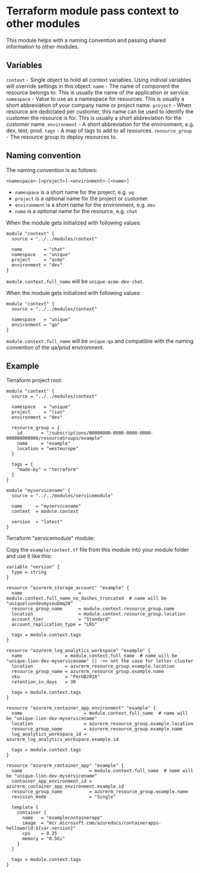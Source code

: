 # Terraform module pass context to other modules

This module helps with a naming convention and passing shared information to other modules.

## Variables

`context` - Single object to hold all context variables. Using indivial variables will override settings in this object.
`name` - The name of component the resource belongs to. This is usually the name of the application or service.
`namespace` - Value to use as a namespace for resources. This is usually a short abbreviation of your company name or project name.
`project` - When resource are dedictated per customer, this name can be used to identify the customer the resource is for. This is usually a short abbreviation for the customer name.
`environment` - A short abbreviation for the environment, e.g. dev, test, prod.
`tags` - A map of tags to add to all resources.
`resource_group` - The resource group to deploy resources to.

## Naming convention

The naming convention is as follows:

`<namespace>-[<project>]-<environment>-[<name>]`

- `namespace` is a short name for the project, e.g. `uq`
- `project` is a optional name for the project or customer.
- `environment` is a short name for the environment, e.g. `dev`
- `name` is a optional name for the resource, e.g. `chat`

When the module gets initialized with following values:

```hcl
module "context" {
  source = "../../modules/context"

  name        = "chat"
  namespace   = "unique"
  project     = "acme"
  environment = "dev"
}
```

`module.context.full_name` will be `unique-acme-dev-chat`.


When the module gets initialized with following values:

```hcl
module "context" {
  source = "../../modules/context"

  namespace   = "unique"
  environment = "qa"
}
```
`module.context.full_name` will be `unique-qa` and compatible with the naming convention of the qa/prod environment.

## Example

Terraform project root:

```hcl
module "context" {
  source = "../../modules/context"

  namespace   = "unique"
  project     = "lion"
  environment = "dev"

  resource_group = {
    id       = "/subscriptions/00000000-0000-0000-0000-000000000000/resourceGroups/example"
    name     = "example"
    location = "westeurope"
  }

  tags = {
    "made-by" = "terraform"
  }
}

module "myservicename" {
  source = "../../modules/servicemodule"

  name     = "myservicename"
  context  = module.context

  version  = "latest"    
}
```


Terraform "servicemodule" module:

Copy the `example/context.tf` file from this module into your module folder and use it like this:


```hcl
variable "version" {
  type = string
}

resource "azurerm_storage_account" "example" {
  name                     = module.context.full_name_no_dashes_truncated  # name will be "uniqueliondevmyseubmq28"
  resource_group_name      = module.context.resource_group.name
  location                 = module.context.resource_group.location
  account_tier             = "Standard"
  account_replication_type = "LRS"

  tags = module.context.tags
}

resource "azurerm_log_analytics_workspace" "example" {
  name                = module.context.full_name  # name will be "unique-lion-dev-myservicename" || ->> not the case for letter cluster
  location            = azurerm_resource_group.example.location
  resource_group_name = azurerm_resource_group.example.name
  sku                 = "PerGB2018"
  retention_in_days   = 30

  tags = module.context.tags
}

resource "azurerm_container_app_environment" "example" {
  name                       = module.context.full_name  # name will be "unique-lion-dev-myservicename"
  location                   = azurerm_resource_group.example.location
  resource_group_name        = azurerm_resource_group.example.name
  log_analytics_workspace_id = azurerm_log_analytics_workspace.example.id

  tags = module.context.tags
}

resource "azurerm_container_app" "example" {
  name                         = module.context.full_name  # name will be "unique-lion-dev-myservicename"
  container_app_environment_id = azurerm_container_app_environment.example.id
  resource_group_name          = azurerm_resource_group.example.name
  revision_mode                = "Single"

  template {
    container {
      name   = "examplecontainerapp"
      image  = "mcr.microsoft.com/azuredocs/containerapps-helloworld:${var.version}"
      cpu    = 0.25
      memory = "0.5Gi"
    }
  }

  tags = module.context.tags
}
```